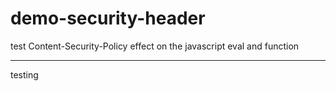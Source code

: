 # demo-security-header

test Content-Security-Policy effect on the javascript eval and function

---

testing
